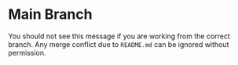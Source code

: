 # Main Branch

You should not see this message if you are working from the correct branch. Any merge conflict due to `README.md` can be ignored without permission.
